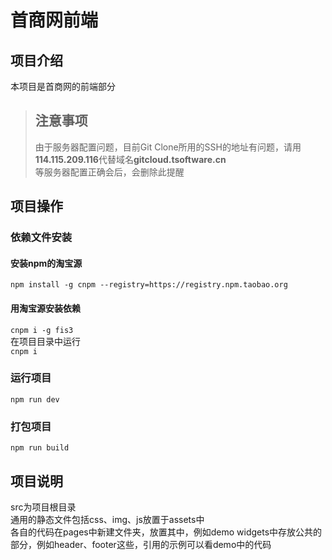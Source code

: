 # 首商网前端  
## 项目介绍  
本项目是首商网的前端部分  
> ## 注意事项 
> 由于服务器配置问题，目前Git Clone所用的SSH的地址有问题，请用**114.115.209.116**代替域名**gitcloud.tsoftware.cn**    
> 等服务器配置正确会后，会删除此提醒
## 项目操作
### 依赖文件安装
#### 安装npm的淘宝源
`npm install -g cnpm --registry=https://registry.npm.taobao.org`
#### 用淘宝源安装依赖
`cnpm i -g fis3`  
在项目目录中运行  
`cnpm i`
### 运行项目
`npm run dev`
### 打包项目
`npm run build`
## 项目说明
src为项目根目录  
通用的静态文件包括css、img、js放置于assets中  
各自的代码在pages中新建文件夹，放置其中，例如demo
widgets中存放公共的部分，例如header、footer这些，引用的示例可以看demo中的代码
